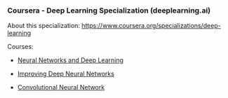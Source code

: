 
### Coursera - Deep Learning Specialization (deeplearning.ai)

About this specialization: https://www.coursera.org/specializations/deep-learning

Courses:

* [Neural Networks and Deep Learning](https://github.com/JanelChumley/coursera_deep_learning_ai/tree/master/neural_networks_and_deep_learning)

* [Improving Deep Neural Networks](https://github.com/JanelChumley/coursera_deep_learning_ai/tree/master/hyperparameter_tuning_regularization_and_optimization)

* [Convolutional Neural Network](https://github.com/JanelChumley/coursera_deep_learning_ai/tree/master/convolutional_neural_networks)

